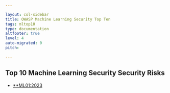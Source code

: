 ```yaml
---

layout: col-sidebar
title: OWASP Machine Learning Security Top Ten
tags: mltop10
type: documentation
altfooter: true
level: 4
auto-migrated: 0
pitch: 

---
```


## Top 10 Machine Learning Security Security Risks

- [**ML01:2023](/2023/ML01_2023-Adversarial_Attack.md)
